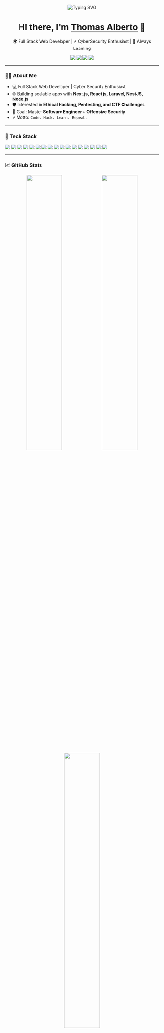 <p align="center">
  <img src="https://readme-typing-svg.herokuapp.com?font=Fira+Code&size=28&duration=3000&pause=1000&color=00FF00&center=true&vCenter=true&width=650&lines=Hello+World!+%F0%9F%91%8B;Full+Stack+Developer+%26+Ethical+Hacker;Cyber+Security+%7C+Software+Engineer;Welcome+to+my+GitHub+Profile!" alt="Typing SVG" />
</p>

<h1 align="center">Hi there, I'm <a href="https://github.com/xRiot45" target="_blank">Thomas Alberto</a> 👋</h1>

<p align="center">
  🌍 Full Stack Web Developer | ⚡ CyberSecurity Enthusiast | 🚀 Always Learning
</p>

<p align="center">
  <a href="https://www.linkedin.com/in/thomasalberto/" target="_blank"><img src="https://img.shields.io/badge/LinkedIn-blue?logo=linkedin&style=for-the-badge" /></a>
  <a href="https://thomasalberto.vercel.app/" target="_blank"><img src="https://img.shields.io/badge/Portfolio-000?style=for-the-badge&logo=vercel&logoColor=white" /></a>
  <a href="https://www.instagram.com/thomasalberto___/" target="_blank"><img src="https://img.shields.io/badge/Instagram-E4405F?style=for-the-badge&logo=instagram&logoColor=white" /></a>
  <a href="https://web.facebook.com/thomasalberto45/" target="_blank"><img src="https://img.shields.io/badge/Facebook-1877F2?style=for-the-badge&logo=facebook&logoColor=white" /></a>
</p>


---

### 🧑‍💻 About Me

- 💻 Full Stack Web Developer | Cyber Security Enthusiast
- 🌐 Building scalable apps with **Next.js, React js, Laravel, NestJS, Node.js**  
- 🛡️ Interested in **Ethical Hacking, Pentesting, and CTF Challenges**  
- 🎯 Goal: Master **Software Engineer + Offensive Security**  
- ⚡ Motto: `Code. Hack. Learn. Repeat.`

---

### 🚀 Tech Stack

<p>
  <img src="https://img.shields.io/badge/Debian-12A337?style=for-the-badge&logo=debian&logoColor=white" />
  <img src="https://img.shields.io/badge/Linux-FCC624?style=for-the-badge&logo=linux&logoColor=black" />
  <img src="https://img.shields.io/badge/JavaScript-F7DF1E?style=for-the-badge&logo=javascript&logoColor=black" />
  <img src="https://img.shields.io/badge/Node.js-339933?style=for-the-badge&logo=nodedotjs&logoColor=white" />
  <img src="https://img.shields.io/badge/Express.js-000000?style=for-the-badge&logo=express&logoColor=white" />
  <img src="https://img.shields.io/badge/NestJS-E0234E?style=for-the-badge&logo=nestjs&logoColor=white" />
  <img src="https://img.shields.io/badge/Laravel-FF2D20?style=for-the-badge&logo=laravel&logoColor=white" />
  <img src="https://img.shields.io/badge/Inertia.js-800080?style=for-the-badge&logo=javascript&logoColor=white" />
  <img src="https://img.shields.io/badge/PHP-777BB4?style=for-the-badge&logo=php&logoColor=white" />
  <img src="https://img.shields.io/badge/MySQL-005C84?style=for-the-badge&logo=mysql&logoColor=white" />
  <img src="https://img.shields.io/badge/TypeScript-3178C6?style=for-the-badge&logo=typescript&logoColor=white" />
  <img src="https://img.shields.io/badge/HTML5-E34F26?style=for-the-badge&logo=html5&logoColor=white" />
  <img src="https://img.shields.io/badge/CSS3-1572B6?style=for-the-badge&logo=css3&logoColor=white" />
  <img src="https://img.shields.io/badge/React-20232A?style=for-the-badge&logo=react&logoColor=61DAFB" />
  <img src="https://img.shields.io/badge/TailwindCSS-06B6D4?style=for-the-badge&logo=tailwindcss&logoColor=white" />
  <img src="https://img.shields.io/badge/Angular-DD0031?style=for-the-badge&logo=angular&logoColor=white" />
  <img src="https://img.shields.io/badge/next.js-000000?style=for-the-badge&logo=nextdotjs&logoColor=white" />
</p>


---

### 📈 GitHub Stats

<p align="center">
  <img src="https://github-readme-stats.vercel.app/api?username=xRiot45&show_icons=true&theme=tokyonight" width="48%" />
  <img src="https://github-readme-streak-stats.herokuapp.com?user=xRiot45&theme=tokyonight" width="48%" />
</p>

<p align="center">
  <img src="https://github-readme-stats.vercel.app/api/top-langs/?username=xRiot45&layout=compact&theme=tokyonight" width="48%" />
  <img src="https://github-profile-trophy.vercel.app/?username=xRiot45&theme=tokyonight&row=1&column=6" width="100%" />
</p>

---

### 📌 Highlighted Projects

- 🔧 [**Express JS CLI**](https://github.com/xRiot45/express-js-cli)  
  A simple CLI tool to scaffold folder and file structures for Express.js projects. Designed to speed up backend development with a consistent and clean structure.

- 🍽️ [**Rm Domoro**](https://github.com/xRiot45/rm-domoro)  
  A web-based restaurant information system with multi-role access (cashier, chef, courier, and customer). Features include self-ordering, Midtrans payment integration, and daily financial reports.

- 💸 [**Dompet Ummat**](https://github.com/xRiot45/dompet-ummat)  
  A financial management web app for tracking income and expenses. Aimed at social organizations to help manage their finances with more transparency and clarity.

- 📱 [**Kasirku Mobile**](https://github.com/xRiot45/kasirku_mobile)  
  A mobile cashier application built with Flutter, supporting sales transactions, product management, and offline capabilities for small and medium businesses.

- ⚙️ [**Kasirku API**](https://github.com/xRiot45/kasirku_api)  
  A RESTful backend API for the cashier system using Node.js and Express. Features include authentication, product management, transactions, and financial reporting.

- 💻 [**Kasirku Web**](https://github.com/xRiot45/kasirku_web)  
  A web interface for the cashier system that helps staff manage sales, inventory, product data, and view transaction reports with ease.


---


### 🤝 Let's Connect!
Feel free to contact me if you'd like to collaborate on a project, get help, or just say hello!

---

> _“Strive for progress, not perfection.”_
